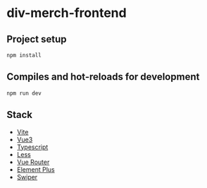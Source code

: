 # div-merch-frontend

## Project setup

```
npm install
```

## Compiles and hot-reloads for development

```
npm run dev
```

## Stack

- [Vite](https://vitejs.dev/)
- [Vue3](https://vuejs.org/)
- [Typescript](https://www.typescriptlang.org/)
- [Less](https://lesscss.org/)
- [Vue Router](https://v3.router.vuejs.org/)
- [Element Plus](https://element-plus.org/)
- [Swiper](https://swiperjs.com/)
